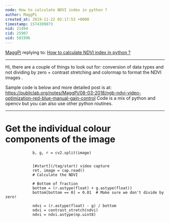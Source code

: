 ```yaml
---
node: How to calculate NDVI index in python ?
author: MaggPi
created_at: 2019-11-22 02:17:53 +0000
timestamp: 1574389073
nid: 21494
cid: 25907
uid: 501996
---
```




[MaggPi](../profile/MaggPi) replying to: [How to calculate NDVI index in python ?](../notes/it13/11-15-2019/how-to-calculate-ndvi-index-in-python)

----

Hi, there are a couple of things to look out for: conversion of data types and not dividing by zero + contrast stretching and colormap to format the NDVI images . 

Sample code is below and more detailed post is at: 
https://publiclab.org/notes/MaggPi/08-03-2018/ngb-ndvi-video-optimization-red-blue-manual-gain-control  Code is a mix of python and opencv but you can also use other python routines.   

--------------------------------

 # Get the individual colour components of the image
                b, g, r = cv2.split(image)


                [#start](/tag/start) video capture
                ret, image = cap.read()
                # Calculate the NDVI

                # Bottom of fraction
                bottom = (r.astype(float) + g.astype(float))
                bottom[bottom == 0] = 0.01  # Make sure we don't divide by zero!

                ndvi = (r.astype(float) - g) / bottom
                ndvi = contrast_stretch(ndvi)
                ndvi = ndvi.astype(np.uint8)
